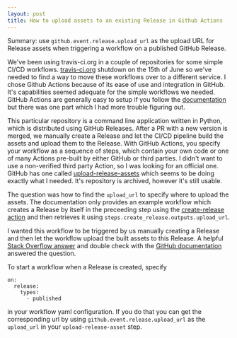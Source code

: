 ```yaml
---
layout: post
title: How to upload assets to an existing Release in Github Actions
---
```


Summary: use `github.event.release.upload_url` as the upload URL for Release assets when triggering a workflow on a published GitHub Release.

We've been using travis-ci.org in a couple of repositories for some simple CI/CD workflows. [travis-ci.org](https://blog.travis-ci.com/2021-05-07-orgshutdown) shutdown on the 15th of June so we've needed to find a way to move these workflows over to a different service. I chose Github Actions because of its ease of use and integration in GitHub. It's capabilities seemed adequate for the simple workflows we needed. GitHub Actions are generally easy to setup if you follow the [documentation](https://docs.github.com/en/actions) but there was one part which I had more trouble figuring out. 

This particular repository is a command line application written in Python, which is distributed using GitHub Releases. After a PR with a new version is merged, we manually create a Release and let the CI/CD pipeline build the assets and upload them to the Release. With GitHub Actions, you specify your workflow as a sequence of steps, which contain your own code or one of many Actions pre-built by either GitHub or third parties. I didn't want to use a non-verified third party Action, so I was looking for an official one. GitHub has one called [upload-release-assets](https://github.com/actions/upload-release-asset) which seems to be doing exactly what I needed. It's repository is archived, however it's still usable. 

The question was how to find the `upload_url` to specify where to upload the assets. The documentation only provides an example workflow which creates a Release by itself in the preceeding step using the [create-release action](https://github.com/actions/create-release) and then retrieves it using `steps.create_release.outputs.upload_url`.

I wanted this workflow to be triggered by us manually creating a Release and then let the workflow upload the built assets to this Release. A helpful [Stack Overflow answer](https://stackoverflow.com/questions/65521101/upload-url-for-githubs-upload-release-asset-action-when-the-trigger-is-a-releas) and double check with the [GitHub documentation](https://docs.github.com/en/developers/webhooks-and-events/webhooks/webhook-events-and-payloads#release) answered the question. 

To start a workflow when a Release is created, specify
```
on:
  release:
    types:
      - published
```
in your workflow yaml configuration. If you do that you can get the corresponding url by using `github.event.release.upload_url` as the `upload_url` in your `upload-release-asset` step.



